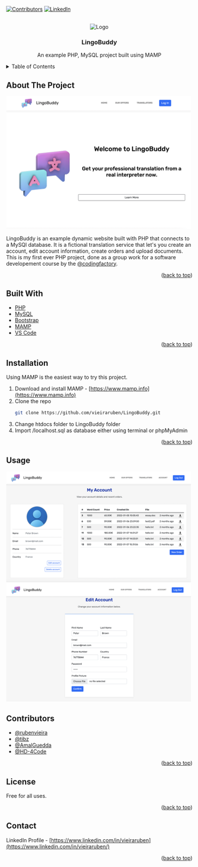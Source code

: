 <div id="top"></div>

[![Contributors][contributors-shield]][contributors-url]
[![LinkedIn][linkedin-shield]][linkedin-url]


<!-- PROJECT LOGO -->
<br />
<div align="center">
    <img src="assets/img/language-translator.png" alt="Logo" width="150" height="150">

<h3 align="center">LingoBuddy</h3>

  <p align="center">
    An example PHP, MySQL project built using MAMP
  </p>
</div>



<!-- TABLE OF CONTENTS -->
<details>
  <summary>Table of Contents</summary>
  <ol>
    <li>
      <a href="#about-the-project">About the Project</a>
    </li>
    <li>
      <a href="#built-with">Built With</a>
    </li>
    <li>
        <a href="#installation">Installation</a>
    </li>
    <li>
      <a href="#contributors">Contributors</a>
  </li>
    <li>
      <a href="#license">License</a></li>
    <li><a href="#contact">Contact</a></li>
  </ol>
</details>



<!-- ABOUT THE PROJECT -->
## About The Project

<img src="assets/img/screenshots/index.png" alt="Index Screenshot" width="500">

LingoBuddy is an example dynamic website built with PHP that connects to a MySQl database. It is a fictional translation service
that let's you create an account, edit account information, create orders and upload documents. This is my first ever PHP project,
done as a group work for a software developement course by the [@codingfactory](https://github.com/codingfactory-by-itescia).
<p align="right">(<a href="#top">back to top</a>)</p>


## Built With

* [PHP](https://www.php.net)
* [MySQL](https://www.mysql.com)
* [Bootstrap](https://getbootstrap.com)
* [MAMP](https://www.mamp.info)
* [VS Code](https://code.visualstudio.com)

<p align="right">(<a href="#top">back to top</a>)</p>


## Installation

Using MAMP is the easiest way to try this project.

1. Download and install MAMP - [https://www.mamp.info](https://www.mamp.info)
2. Clone the repo
   ```sh
   git clone https://github.com/vieiraruben/LingoBuddy.git
   ```
3. Change htdocs folder to LingoBuddy folder
4. Import /localhost.sql as database either using terminal or phpMyAdmin

<p align="right">(<a href="#top">back to top</a>)</p>


<!-- USAGE EXAMPLES -->
## Usage

<img src="assets/img/screenshots/accountview.png" alt="Account View Screenshot" width="500">

<img src="assets/img/screenshots/editaccount.png" alt="Edit Account Screenshot" width="500">



<!-- CONTRIBUTING -->
## Contributors

* [@rubenvieira](https://github.com/vieiraruben)
* [@tibz](https://github.com/tibz7884)
* [@AmalGuedda](https://github.com/AmalGuedda)
* [@HD-4Code](https://github.com/HD-4Code)

<p align="right">(<a href="#top">back to top</a>)</p>



<!-- LICENSE -->
## License

Free for all uses.

<p align="right">(<a href="#top">back to top</a>)</p>



<!-- CONTACT -->
## Contact

LinkedIn Profile - [https://www.linkedin.com/in/vieiraruben](https://www.linkedin.com/in/vieiraruben/)


<p align="right">(<a href="#top">back to top</a>)</p>



<!-- MARKDOWN LINKS & IMAGES -->
<!-- https://www.markdownguide.org/basic-syntax/#reference-style-links -->
[contributors-shield]: https://img.shields.io/github/contributors/vieiraruben/LingoBuddy.svg?style=for-the-badge
[contributors-url]: https://github.com/vieiraruben/LingoBuddy/graphs/contributors
[forks-shield]: https://img.shields.io/github/forks/vieiraruben/LingoBuddy.svg?style=for-the-badge
[forks-url]: https://github.com/vieiraruben/LingoBuddy/network/members
[stars-shield]: https://img.shields.io/github/stars/vieiraruben/LingoBuddy.svg?style=for-the-badge
[stars-url]: https://github.com/vieiraruben/LingoBuddy/stargazers
[issues-shield]: https://img.shields.io/github/issues/vieiraruben/LingoBuddy.svg?style=for-the-badge
[issues-url]: https://github.com/vieiraruben/LingoBuddy/issues
[linkedin-shield]: https://img.shields.io/badge/-LinkedIn-black.svg?style=for-the-badge&logo=linkedin&colorB=555
[linkedin-url]: https://linkedin.com/in/rubenvieira
[product-screenshot]: assets/img/language-translator.png
